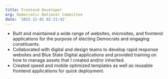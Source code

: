 ```yaml
---
title: Frontend Developer
org: Democratic National Committee
date: '2015-12-02 02:21:42'
---
```


* Built and maintained a wide range of websites, microsites, and frontend applications for the purpose of electing Democrats and engaging constituents.
* Collaborated with digital and design teams to develop rapid response websites and Blue State Digital applications and provided training on how to manage assets that I created and/or inherited.
* Created speed and mobile optimized templates as well as reusable frontend applications for quick deployment.
